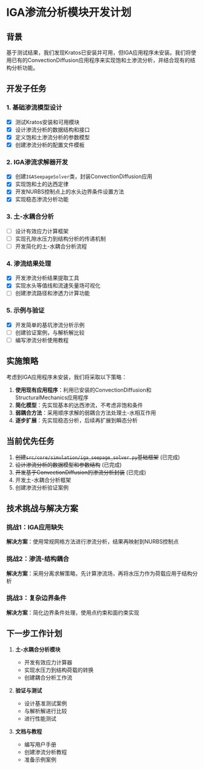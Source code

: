 # IGA渗流分析模块开发计划

## 背景

基于测试结果，我们发现Kratos已安装并可用，但IGA应用程序未安装。我们将使用已有的ConvectionDiffusion应用程序来实现饱和土渗流分析，并结合现有的结构分析功能。

## 开发子任务

### 1. 基础渗流模型设计

- [x] 测试Kratos安装和可用模块
- [x] 设计渗流分析的数据结构和接口
- [x] 定义饱和土渗流分析的参数模型
- [x] 创建渗流分析的配置文件模板

### 2. IGA渗流求解器开发

- [x] 创建`IGASeepageSolver`类，封装ConvectionDiffusion应用
- [x] 实现饱和土的达西定律
- [x] 开发NURBS控制点上的水头边界条件设置方法
- [x] 实现稳态渗流分析功能

### 3. 土-水耦合分析

- [ ] 设计有效应力计算框架
- [ ] 实现孔隙水压力到结构分析的传递机制
- [ ] 开发简化的土-水耦合分析流程

### 4. 渗流结果处理

- [x] 开发渗流分析结果提取工具
- [x] 实现水头等值线和流速矢量场可视化
- [ ] 创建渗流路径和渗透力计算功能

### 5. 示例与验证

- [x] 开发简单的基坑渗流分析示例
- [ ] 创建验证案例，与解析解比较
- [ ] 编写渗流分析使用教程

## 实施策略

考虑到IGA应用程序未安装，我们将采取以下策略：

1. **使用现有应用程序**：利用已安装的ConvectionDiffusion和StructuralMechanics应用程序
2. **简化模型**：先实现基本的达西渗流，不考虑非饱和条件
3. **弱耦合方法**：采用顺序求解的弱耦合方法处理土-水相互作用
4. **逐步扩展**：先实现稳态分析，后续再扩展到瞬态分析

## 当前优先任务

1. ~~创建`src/core/simulation/iga_seepage_solver.py`基础框架~~ (已完成)
2. ~~设计渗流分析的数据模型和参数结构~~ (已完成)
3. ~~开发基于ConvectionDiffusion的渗流分析封装~~ (已完成)
4. 开发土-水耦合分析框架
5. 创建渗流分析验证案例

## 技术挑战与解决方案

### 挑战1：IGA应用缺失
**解决方案**：使用常规网格方法进行渗流分析，结果再映射到NURBS控制点

### 挑战2：渗流-结构耦合
**解决方案**：采用分离求解策略，先计算渗流场，再将水压力作为荷载应用于结构分析

### 挑战3：复杂边界条件
**解决方案**：简化边界条件处理，使用点约束和面约束实现

## 下一步工作计划

1. **土-水耦合分析模块**
   - 开发有效应力计算器
   - 实现水压力到结构荷载的转换
   - 创建耦合分析工作流

2. **验证与测试**
   - 设计基准测试案例
   - 与解析解进行比较
   - 进行性能测试

3. **文档与教程**
   - 编写用户手册
   - 创建渗流分析教程
   - 准备示例案例 